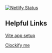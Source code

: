 [![Netlify Status](https://api.netlify.com/api/v1/badges/f65ff0b3-6076-49fb-a5b4-ffa5e1181428/deploy-status)](https://app.netlify.com/sites/aanunez/deploys)


## Helpful Links

[Vite app setup](https://tailwindcss.com/docs/guides/vite)

[Clockify me](https://app.clockify.me)